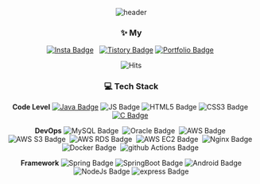 <div align=center>
  
![header](https://capsule-render.vercel.app/api?type=waving&color=CBCBCB&height=300&section=header&text=Hi&nbsp;Jeongmin&fontSize=90&animation=fadeIn)
  
### ✨ **My**
[![Insta Badge](https://img.shields.io/badge/Instagram-E4405F?style=flat&logo=Instagram&logoColor=white)](https://www.instagram.com/yooa.dev/) &nbsp; [![Tistory Badge](https://img.shields.io/badge/Tistory-000000?style=flat&logo=Tistory)](https://jeongminyooa.tistory.com/)&nbsp;[![Portfolio Badge](https://img.shields.io/badge/Notion-000000?style=flat&logo=Notion)](https://insidious-spike-642.notion.site/Jeongmin-Yoo-4e279dd624064e6388bed1e278e77b82)&nbsp;
  
  ![Hits](https://hits.seeyoufarm.com/api/count/incr/badge.svg?url=https%3A%2F%2Fgithub.com%2FJeongminyooa%2Fhit-counter&count_bg=%23CBC5C5&title_bg=%23000000&icon=github.svg&icon_color=%23CBC5C5&title=today+%2F+total&edge_flat=true)
  
### :computer: **Tech Stack** 

**Code Level**
[![Java Badge](https://img.shields.io/badge/Java-007396?style=flat-square&logo=Java&logoColor=white)](https://github.com/Jeongminyooa/Algorithm_Java)&nbsp;![JS Badge](https://img.shields.io/badge/Java%20Script-F7DF1E?style=flat-square&logo=JavaScript&logoColor=black)&nbsp;![HTML5 Badge](https://img.shields.io/badge/HTML5-E34F26?style=flat-square&logo=HTML5&logoColor=white)&nbsp;![CSS3 Badge](https://img.shields.io/badge/CSS3-1572B6?style=flat-square&logo=CSS3&logoColor=white)&nbsp;[![C Badge](https://img.shields.io/badge/C-A8B9CC?style=flat-square&logo=C&logoColor=white)](https://github.com/Jeongminyooa/Algorithm_C)&nbsp;
  
**DevOps**
![MySQL Badge](https://img.shields.io/badge/MySQL-4479A1?style=flat-square&logo=MySQL&logoColor=white)&nbsp;
![Oracle Badge](https://img.shields.io/badge/Oracle-F80000?style=flat-square&logo=Oracle&logoColor=white)&nbsp;
![AWS Badge](https://img.shields.io/badge/Amazon&nbsp;AWS-232F3E?style=flat-square&logo=Amazon-AWS&logoColor=white)&nbsp; 
![AWS S3 Badge](https://img.shields.io/badge/Amazon&nbsp;S3-569A31?style=flat-square&logo=Amazon-S3&logoColor=white)&nbsp; 
![AWS RDS Badge](https://img.shields.io/badge/Amazon&nbsp;RDS-527FFF?style=flat-square&logo=Amazon-RDS&logoColor=white)&nbsp; 
![AWS EC2 Badge](https://img.shields.io/badge/Amazon&nbsp;EC2-FF9900?style=flat-square&logo=Amazon-EC2&logoColor=white)&nbsp; 
![Nginx Badge](https://img.shields.io/badge/NGINX-009639?style=flat-square&logo=NGINX&logoColor=white)&nbsp; 
![Docker Badge](https://img.shields.io/badge/Docker-2496ED?style=flat-square&logo=Docker&logoColor=white)&nbsp; 
![github Actions Badge](https://img.shields.io/badge/GitHub&nbsp;Actions-2088FF?style=flat-square&logo=GitHub-Actions&logoColor=white)&nbsp; 

**Framework**
![Spring Badge](https://img.shields.io/badge/Spring-6DB33F?style=flat-square&logo=Spring&logoColor=white)
![SpringBoot Badge](https://img.shields.io/badge/Spring&nbsp;Boot-6DB33F?style=flat-square&logo=SpringBoot&logoColor=white)
![Android Badge](https://img.shields.io/badge/Android-3DDC84?style=flat-square&logo=Android&logoColor=white)
![NodeJs Badge](https://img.shields.io/badge/Node.js-339933?style=flat-square&logo=Node.js&logoColor=white)
![express Badge](https://img.shields.io/badge/express-000000?style=flat-square&logo=express&logoColor=white)
